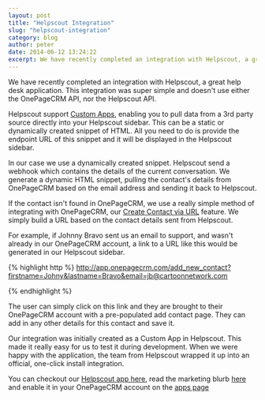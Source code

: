 ```yaml
---
layout: post
title: "Helpscout Integration"
slug: "helpscout-integration"
category: blog
author: peter
date: 2014-06-12 13:24:22
excerpt: We have recently completed an integration with Helpscout, a great help desk application. This integration was super simple and doesn't use either API. Here's how we did it.
---
```


We have recently completed an integration with Helpscout, a great help desk application. This integration was super simple and doesn't use either the OnePageCRM API, nor the Helpscout API.

Helpscout support [Custom Apps](http://developer.helpscout.net/custom-apps/), enabling you to pull data from a 3rd party source directly into your Helpscout sidebar. This can be a static or dynamically created snippet of HTML. All you need to do is provide the endpoint URL of this snippet and it will be displayed in the Helpscout sidebar. 

In our case we use a dynamically created snippet. Helpscout send a webhook which contains the details of the current conversation. We generate a dynamic HTML snippet, pulling the contact's details from OnePageCRM based on the email address and sending it back to Helpscout.

If the contact isn't found in OnePageCRM, we use a really simple method of integrating with OnePageCRM, our [Create Contact via URL](http://developer.onepagecrm.com/webhooksmore/quickcreateurlparams.html) feature. 
We simply build a URL based on the contact details sent from Helpscout.

For example, if Johnny Bravo sent us an email to support, and wasn't already in our OnePageCRM account, a link to a URL like this would be generated in our Helpscout sidebar.

{% highlight http %}
http://app.onepagecrm.com/add_new_contact?firstname=Johny&lastname=Bravo&email=jb@cartoonnetwork.com

{% endhighlight %}

The user can simply click on this link and they are brought to their OnePageCRM account with a pre-populated add contact page. They can add in any other details for this contact and save it.


Our integration was initially created as a Custom App in Helpscout. This made it really easy for us to test it during development. When we were happy with the application, the team from Helpscout wrapped it up into an official, one-click install integration.

You can checkout our [Helpscout app here](https://www.helpscout.net/apps/onepagecrm/), read the marketing blurb [here](http://blog.onepagecrm.com/applications-updates/integration-helpscout) and enable it in your OnePageCRM account on the [apps page](https://app.onepagecrm.com/apps/)